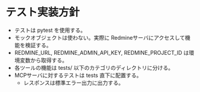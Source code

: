 # テスト実装方針

- テストは pytest を使用する。
- モックオブジェクトは使わない。実際に Redmineサーバにアクセスして機能を検証する。
- REDMINE_URL, REDMINE_ADMIN_API_KEY, REDMINE_PROJECT_ID は環境変数から取得する。
- 各ツールの機能は tests/ 以下のカテゴリのディレクトリに分ける。
- MCPサーバに対するテストは tests 直下に配置する。
  - レスポンスは標準エラー出力に出力する。